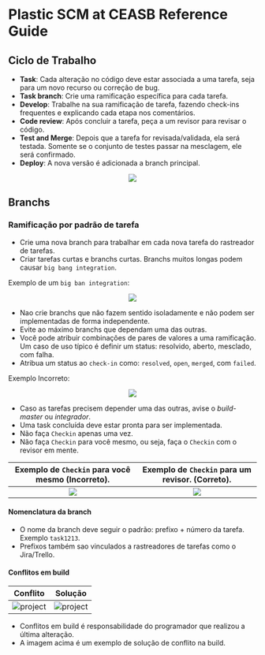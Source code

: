 # Plastic SCM at CEASB Reference Guide

## Ciclo de Trabalho

*   **Task**: Cada alteração no código deve estar associada a uma tarefa, seja para um novo recurso ou correção de bug.
*   **Task branch**: Crie uma ramificação específica para cada tarefa.
*   **Develop**: Trabalhe na sua ramificação de tarefa, fazendo check-ins frequentes e explicando cada etapa nos comentários.
*   **Code review**: Após concluir a tarefa, peça a um revisor para revisar o código.
*   **Test and Merge**: Depois que a tarefa for revisada/validada, ela será testada. Somente se o conjunto de testes passar na mesclagem, ele será confirmado.
*   **Deploy**: A nova versão é adicionada a branch principal.

<div align="center">
  <img src="https://github.com/user-attachments/assets/8a91a344-55f8-405f-991b-b3b014fa94ac">
</div>

## Branchs

### Ramificação por padrão de tarefa

*   Crie uma nova branch para trabalhar em cada nova tarefa do rastreador de tarefas.
*   Criar tarefas curtas e branchs curtas. Branchs muitos longas podem causar `big bang integration`.

Exemplo de um `big ban integration`:
<div align="center">
  <img src="https://github.com/user-attachments/assets/390f6435-c675-418b-a802-da5f24f82ed1">
</div>

*   Nao crie branchs que não fazem sentido isoladamente e não podem ser implementadas de forma independente.
*   Evite ao máximo branchs que dependam uma das outras.
*   Você pode atribuir combinações de pares de valores a uma ramificação. Um caso de uso típico é definir um status: resolvido, aberto, mesclado, com falha.
*   Atribua um status ao `check-in` como: `resolved`, `open`, `merged`, com `failed`.

Exemplo Incorreto:
<div align="center">
  <img src="https://github.com/user-attachments/assets/a4ad5b68-ab6a-4367-8d22-9cbb3d389d80">
</div>

*   Caso as tarefas precisem depender uma das outras, avise o _build-master_ ou _integrador_.
*   Uma task concluída deve estar pronta para ser implementada.
*   Não faça `Checkin` apenas uma vez.
*   Não faça `Checkin` para você mesmo, ou seja, faça o `Checkin` com o revisor em mente.

| Exemplo de `Checkin` para você mesmo (**Incorreto**). | Exemplo de `Checkin` para um revisor. (**Correto**). |
| :----: | :----: |
| <img src="https://github.com/user-attachments/assets/d1c25faa-1db7-480a-b34e-41ba1a811c05"/> | <img src="https://github.com/user-attachments/assets/5bfded91-09b4-4e86-98be-5a78614866a8" /> |

#### Nomenclatura da branch

*   O nome da branch deve seguir o padrão: prefixo + número da tarefa. Exemplo `task1213`.
*   Prefixos também sao vinculados a rastreadores de tarefas como o Jira/Trello.

#### Conflitos em build

| Conflito | Solução |
| :----: | :----: |
| <img src="https://github.com/user-attachments/assets/bc85e496-9943-4b1e-9382-cb7ae04c7710" alt="project"/> | <img src="https://github.com/user-attachments/assets/6f73c544-f85b-4ecf-8a4c-1d8701a58970" alt="project"/> |

*   Conflitos em build é responsabilidade do programador que realizou a última alteração.
*   A imagem acima é um exemplo de solução de conflito na build.
